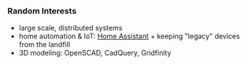 ### Random Interests

* large scale, distributed systems
* home automation & IoT: [Home Assistant](https://www.home-assistant.io/) + keeping "legacy" devices from the landfill
* 3D modeling: OpenSCAD, CadQuery, Gridfinity
